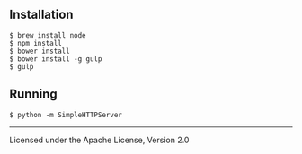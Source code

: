 Installation
------------

	$ brew install node
	$ npm install
	$ bower install
	$ bower install -g gulp
	$ gulp

Running
-------

	$ python -m SimpleHTTPServer

-------

Licensed under the Apache License, Version 2.0
